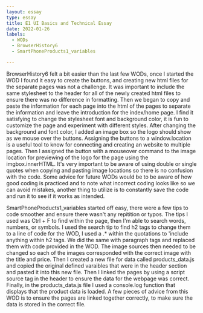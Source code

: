 ```yaml
---
layout: essay
type: essay
title: E1 UI Basics and Technical Essay
date: 2022-01-26
labels:
  - WODs
  - BrowserHistory6
  - SmartPhoneProducts1_variables

---
```


BrowserHistory6 felt a bit easier than the last few WODs, once I started the WOD I found it easy to create the buttons, and creating new html files for the separate pages was not a challenge. It was important to include the same stylesheet to the header for all of the newly created html files to ensure there was no difference in formatting. Then we began to copy and paste the information for each page into the html of the pages to separate the information and leave the introduction for the index/home page. I find it satisfying to change the stylesheet font and background color, it is fun to customize the page and experiment with different styles. After changing the background and font color, I added an image box so the logo should show as we mouse over the buttons. Assigning the buttons to a window.location is a useful tool to know for connecting and creating an website to multiple pages. Then I assigned the button with a mouseover command to the image location for previewing of the logo for the page using the imgbox.innerHTML. It's very important to be aware of using double or single quotes when copying and pasting image locations so there is no confusion with the code. Some advice for future WODs would be to be aware of how good coding is practiced and to note what incorrect coding looks like so we can avoid mistakes, another thing to utilize is to constantly save the code and run it to see if it works as intended.

SmartPhoneProducts1_variables started off easy, there were a few tips to code smoother and ensure there wasn't any repitition or typos. The tips I used was Ctrl + F to find within the page, then I'm able to search words, numbers, or symbols. I used the search tip to find h2 tags to change them to a line of code for the WOD, I used a .* within the quotations to 'include anything within h2 tags. We did the same with paragraph tags and replaced them with code provided in the WOD. The image sources then needed to be changed so each of the images corresponded with the correct image with the title and price. Then I created a new file for data called products_data.js and copied the original defined varaibles that were in the header section and pasted it into this new file. Then I linked the pages by using a script source tag in the header to ensure the data for the webpage was correct. Finally, in the products_data.js file I used a console.log function that displays that the product data is loaded. A few pieces of advice from this WOD is to ensure the pages are linked together correctly, to make sure the data is stored in the correct file.